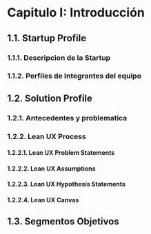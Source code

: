 # Capitulo I: Introducción

## 1.1. Startup Profile
### 1.1.1. Descripcion de la Startup
### 1.1.2. Perfiles de Integrantes del equipo
## 1.2. Solution Profile
### 1.2.1. Antecedentes y problematica
### 1.2.2. Lean UX Process
#### 1.2.2.1. Lean UX Problem Statements
#### 1.2.2.2. Lean UX Assumptions
#### 1.2.2.3. Lean UX Hypothesis Statements
#### 1.2.2.4. Lean UX Canvas
## 1.3. Segmentos Objetivos
